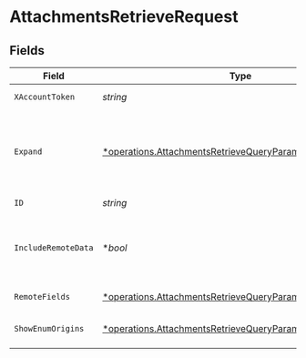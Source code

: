 # AttachmentsRetrieveRequest


## Fields

| Field                                                                                                                                      | Type                                                                                                                                       | Required                                                                                                                                   | Description                                                                                                                                |
| ------------------------------------------------------------------------------------------------------------------------------------------ | ------------------------------------------------------------------------------------------------------------------------------------------ | ------------------------------------------------------------------------------------------------------------------------------------------ | ------------------------------------------------------------------------------------------------------------------------------------------ |
| `XAccountToken`                                                                                                                            | *string*                                                                                                                                   | :heavy_check_mark:                                                                                                                         | Token identifying the end user.                                                                                                            |
| `Expand`                                                                                                                                   | [*operations.AttachmentsRetrieveQueryParamExpand](../../../pkg/models/operations/attachmentsretrievequeryparamexpand.md)                   | :heavy_minus_sign:                                                                                                                         | Which relations should be returned in expanded form. Multiple relation names should be comma separated without spaces.                     |
| `ID`                                                                                                                                       | *string*                                                                                                                                   | :heavy_check_mark:                                                                                                                         | N/A                                                                                                                                        |
| `IncludeRemoteData`                                                                                                                        | **bool*                                                                                                                                    | :heavy_minus_sign:                                                                                                                         | Whether to include the original data Merge fetched from the third-party to produce these models.                                           |
| `RemoteFields`                                                                                                                             | [*operations.AttachmentsRetrieveQueryParamRemoteFields](../../../pkg/models/operations/attachmentsretrievequeryparamremotefields.md)       | :heavy_minus_sign:                                                                                                                         | Deprecated. Use show_enum_origins.                                                                                                         |
| `ShowEnumOrigins`                                                                                                                          | [*operations.AttachmentsRetrieveQueryParamShowEnumOrigins](../../../pkg/models/operations/attachmentsretrievequeryparamshowenumorigins.md) | :heavy_minus_sign:                                                                                                                         | Which fields should be returned in non-normalized form.                                                                                    |